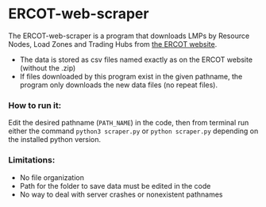 # ERCOT-web-scraper

The ERCOT-web-scraper is a program that downloads LMPs by Resource Nodes, Load Zones and Trading Hubs from [the ERCOT website](https://www.ercot.com/mktinfo/prices).
* The data is stored as csv files named exactly as on the ERCOT website (without the .zip)
* If files downloaded by this program exist in the given pathname, the program only downloads the new data files (no repeat files).


### How to run it:
Edit the desired pathname (`PATH_NAME`) in the code, then from terminal run either the command `python3 scraper.py` or `python scraper.py` depending on the installed python version.


### Limitations:
* No file organization
* Path for the folder to save data must be edited in the code
* No way to deal with server crashes or nonexistent pathnames
